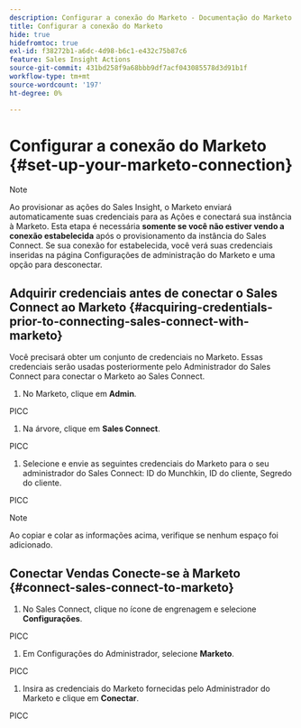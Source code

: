 ```yaml
---
description: Configurar a conexão do Marketo - Documentação do Marketo - Documentação do produto
title: Configurar a conexão do Marketo
hide: true
hidefromtoc: true
exl-id: f38272b1-a6dc-4d98-b6c1-e432c75b87c6
feature: Sales Insight Actions
source-git-commit: 431bd258f9a68bbb9df7acf043085578d3d91b1f
workflow-type: tm+mt
source-wordcount: '197'
ht-degree: 0%

---
```


# Configurar a conexão do Marketo {#set-up-your-marketo-connection}

>[!NOTE]
>
>Ao provisionar as ações do Sales Insight, o Marketo enviará automaticamente suas credenciais para as Ações e conectará sua instância à Marketo. Esta etapa é necessária **somente se você não estiver vendo a conexão estabelecida** após o provisionamento da instância do Sales Connect. Se sua conexão for estabelecida, você verá suas credenciais inseridas na página Configurações de administração do Marketo e uma opção para desconectar.

## Adquirir credenciais antes de conectar o Sales Connect ao Marketo {#acquiring-credentials-prior-to-connecting-sales-connect-with-marketo}

Você precisará obter um conjunto de credenciais no Marketo. Essas credenciais serão usadas posteriormente pelo Administrador do Sales Connect para conectar o Marketo ao Sales Connect.

1. No Marketo, clique em **Admin**.

PICC

1. Na árvore, clique em **Sales Connect**.

PICC

1. Selecione e envie as seguintes credenciais do Marketo para o seu administrador do Sales Connect: ID do Munchkin, ID do cliente, Segredo do cliente.

PICC

>[!NOTE]
>
>Ao copiar e colar as informações acima, verifique se nenhum espaço foi adicionado.

## Conectar Vendas Conecte-se à Marketo {#connect-sales-connect-to-marketo}

1. No Sales Connect, clique no ícone de engrenagem e selecione **Configurações**.

PICC

1. Em Configurações do Administrador, selecione **Marketo**.

PICC

1. Insira as credenciais do Marketo fornecidas pelo Administrador do Marketo e clique em **Conectar**.

PICC
